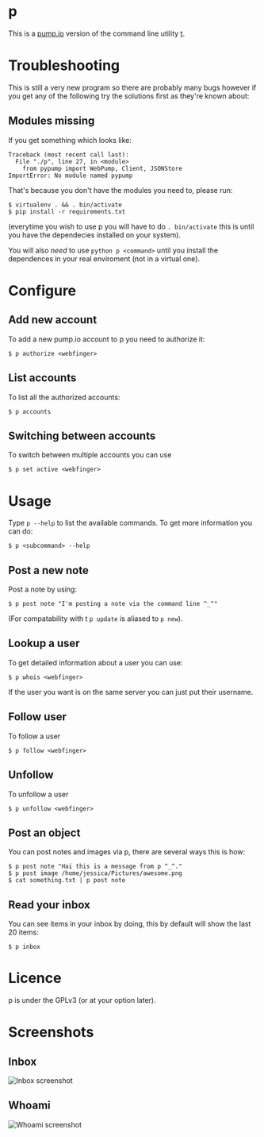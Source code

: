 p
=

This is a [pump.io](http://pump.io) version of the command line utility [t](https://github.com/sferik/t).

Troubleshooting
===============

This is still a very new program so there are probably many bugs however
if you get any of the following try the solutions first as they're known
about:

Modules missing
---------------
If you get something which looks like:
```
Traceback (most recent call last):
  File "./p", line 27, in <module>
    from pypump import WebPump, Client, JSONStore
ImportError: No module named pypump
```

That's because you don't have the modules you need to, please run:
```
$ virtualenv . && . bin/activate
$ pip install -r requirements.txt
```

(everytime you wish to use p you will have to do `. bin/activate` this is until you have
the dependecies installed on your system).

You will also *need* to use `python p <command>` until you install the dependences in your
real enviroment (not in a virtual one).


Configure
=========

Add new account
---------------

To add a new pump.io account to p you need to authorize it:
```
$ p authorize <webfinger>
```

List accounts
-------------

To list all the authorized accounts:
```
$ p accounts
```

Switching between accounts
--------------------------

To switch between multiple accounts you can use
```
$ p set active <webfinger>
```

Usage
======

Type `p --help` to list the available commands. To get more information you can do:
```
$ p <subcommand> --help
```

Post a new note
---------------

Post a note by using:
```
$ p post note "I'm posting a note via the command line ^_^"
```

(For compatability with t `p update` is aliased to `p new`).

Lookup a user
-------------

To get detailed information about a user you can use:
```
$ p whois <webfinger>
```

If the user you want is on the same server you can just put their username.

Follow user
-----------

To follow a user
```
$ p follow <webfinger>
```

Unfollow
--------

To unfollow a user
```
$ p unfollow <webfinger>
```

Post an object
--------------

You can post notes and images via p, there are several ways this is how:
```
$ p post note "Hai this is a message from p ^_^."
$ p post image /home/jessica/Pictures/awesome.png
$ cat something.txt | p post note
```

Read your inbox
---------------

You can see items in your inbox by doing, this by default will show the last 20 items:
```
$ p inbox
```

Licence
=======

p is under the GPLv3 (or at your option later).

Screenshots
===========

Inbox
-----

![Inbox screenshot](https://theperplexingpariah.co.uk/media/p-inbox.png)

Whoami
-------

![Whoami screenshot](https://theperplexingpariah.co.uk/media/p-whoami.png)
